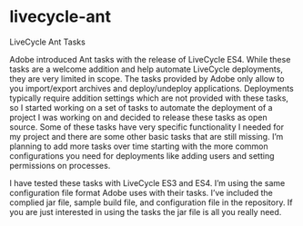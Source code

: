 livecycle-ant
=============

LiveCycle Ant Tasks

Adobe introduced Ant tasks with the release of LiveCycle ES4.  While these tasks are a welcome addition and help automate LiveCycle deployments, they are very limited in scope.  The tasks provided by Adobe only allow to you import/export archives and deploy/undeploy applications.  Deployments typically require addition settings which are not provided with these tasks, so I started working on a set of tasks to automate the deployment of a project I was working on and decided to release these tasks as open source.  Some of these tasks have very specific functionality I needed for my project and there are some other basic tasks that are still missing.  I’m planning to add more tasks over time starting with the more common configurations you need for deployments like adding users and setting permissions on processes.

I have tested these tasks with LiveCycle ES3 and ES4.  I’m using the same configuration file format Adobe uses with their tasks.  I’ve included the complied jar file, sample build file, and configuration file in the repository.  If you are just interested in using the tasks the jar file is all you really need.
